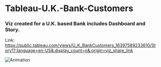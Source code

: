 # Tableau-U.K.-Bank-Customers
### Viz created for a U.K. based Bank includes Dashboard and Story.
Link: https://public.tableau.com/views/U_K_BankCustomers_16397589233610/Story1?:language=en-US&:display_count=n&:origin=viz_share_link




![Animation](https://user-images.githubusercontent.com/91877930/146584250-3f5b1e57-4422-4c2a-a21f-6cc9dc3611e2.gif)



